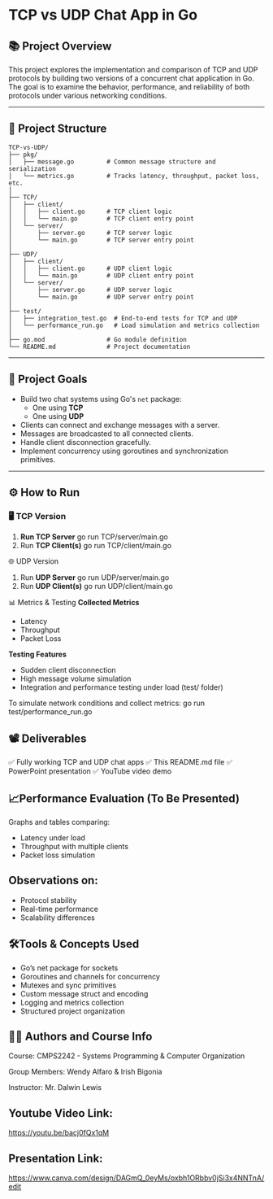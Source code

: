 # TCP vs UDP Chat App in Go

## 📚 Project Overview

This project explores the implementation and comparison of TCP and UDP protocols by building two versions of a concurrent chat application in Go. The goal is to examine the behavior, performance, and reliability of both protocols under various networking conditions.

---

## 🧩 Project Structure

```
TCP-vs-UDP/
├── pkg/
│   ├── message.go         # Common message structure and serialization
│   └── metrics.go         # Tracks latency, throughput, packet loss, etc.
│
├── TCP/
│   ├── client/
│   │   ├── client.go      # TCP client logic
│   │   └── main.go        # TCP client entry point
│   └── server/
│       ├── server.go      # TCP server logic
│       └── main.go        # TCP server entry point
│
├── UDP/
│   ├── client/
│   │   ├── client.go      # UDP client logic
│   │   └── main.go        # UDP client entry point
│   └── server/
│       ├── server.go      # UDP server logic
│       └── main.go        # UDP server entry point
│
├── test/
│   ├── integration_test.go  # End-to-end tests for TCP and UDP
│   └── performance_run.go   # Load simulation and metrics collection
│
├── go.mod                 # Go module definition
└── README.md              # Project documentation
```

---

## 🎯 Project Goals

- Build two chat systems using Go's `net` package:
  - One using **TCP**
  - One using **UDP**
- Clients can connect and exchange messages with a server.
- Messages are broadcasted to all connected clients.
- Handle client disconnection gracefully.
- Implement concurrency using goroutines and synchronization primitives.

---

## ⚙️ How to Run

### 🖥️ TCP Version

1. **Run TCP Server**
   go run TCP/server/main.go
2. Run **TCP Client(s)**
go run TCP/client/main.go

🌐 UDP Version
1. Run **UDP Server**
go run UDP/server/main.go
2. Run **UDP Client(s)**
go run UDP/client/main.go

📊 Metrics & Testing
**Collected Metrics**
- Latency
- Throughput
- Packet Loss

**Testing Features**
- Sudden client disconnection
- High message volume simulation
- Integration and performance testing under load (test/ folder)

To simulate network conditions and collect metrics:
go run test/performance_run.go

## 📽️ Deliverables
✅ Fully working TCP and UDP chat apps
✅ This README.md file
✅ PowerPoint presentation
✅ YouTube video demo

 ## 📈Performance Evaluation (To Be Presented)
Graphs and tables comparing:
- Latency under load
- Throughput with multiple clients
- Packet loss simulation

## Observations on:
- Protocol stability
- Real-time performance
- Scalability differences

 ## 🛠️Tools & Concepts Used
- Go’s net package for sockets
- Goroutines and channels for concurrency
- Mutexes and sync primitives
- Custom message struct and encoding
- Logging and metrics collection
- Structured project organization

## 👨‍🏫 Authors and Course Info
Course: CMPS2242 - Systems Programming & Computer Organization

Group Members: Wendy Alfaro & Irish Bigonia

Instructor: Mr. Dalwin Lewis

## Youtube Video Link:
https://youtu.be/bacj0fQx1qM

## Presentation Link:
https://www.canva.com/design/DAGmQ_0eyMs/oxbh1ORbbv0jSi3x4NNTnA/edit
